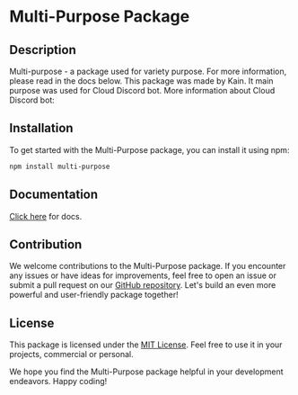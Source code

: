 # Multi-Purpose Package

## Description

Multi-purpose - a package used for variety purpose. For more information, please read in the docs below.
This package was made by Kain. It main purpose was used for Cloud Discord bot.
More information about Cloud Discord bot:


## Installation

To get started with the Multi-Purpose package, you can install it using npm:

```bash
npm install multi-purpose
```

## Documentation
[Click here](https://docs.google.com/document/d/1SaQZxuw2Ddqvuodz2QoIuX1kwDU4tgjWvt-xABikkkE/edit?usp=sharing) for docs.

## Contribution

We welcome contributions to the Multi-Purpose package. If you encounter any issues or have ideas for improvements, feel free to open an issue or submit a pull request on our [GitHub repository](https://github.com/your-username/your-repo). Let's build an even more powerful and user-friendly package together!

## License

This package is licensed under the [MIT License](https://opensource.org/licenses/MIT). Feel free to use it in your projects, commercial or personal.

We hope you find the Multi-Purpose package helpful in your development endeavors. Happy coding!
